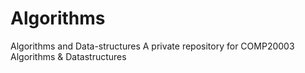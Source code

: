 Algorithms
==========

Algorithms and Data-structures
A private repository for COMP20003 Algorithms & Datastructures
